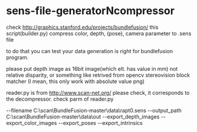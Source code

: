 # sens-file-generatorNcompressor

check
http://graphics.stanford.edu/projects/bundlefusion/
this script(builder.py) compress color, depth, (pose), camera parameter to .sens file

to do that you can test your data generation is right for bundlefusion program.

please put depth image as 16bit image(which elt. has value in mm)
not relative disparity, or something like retrived from opencv stereovision block matcher
(I mean, this only work with absolute value png)


reader.py is from http://www.scan-net.org/
please check, it corresponds to the decompressor.
check parm of reader.py

--filename
C:\scan\BundleFusion-master\data\rapt0.sens
--output_path
C:\scan\BundleFusion-master\data\out
--export_depth_images
--export_color_images
--export_poses
--export_intrinsics
